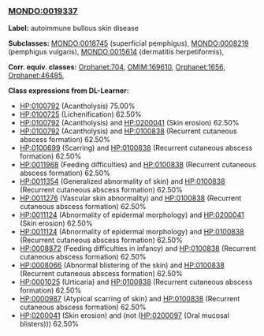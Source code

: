 
### [MONDO:0019337](http://purl.obolibrary.org/obo/MONDO_0019337)
**Label:** autoimmune bullous skin disease

**Subclasses:** [MONDO:0018745](http://purl.obolibrary.org/obo/MONDO_0018745) (superficial pemphigus), [MONDO:0008219](http://purl.obolibrary.org/obo/MONDO_0008219) (pemphigus vulgaris), [MONDO:0015614](http://purl.obolibrary.org/obo/MONDO_0015614) (dermatitis herpetiformis), 

**Corr. equiv. classes:** [Orphanet:704](http://www.orpha.net/ORDO/Orphanet_704), [OMIM:169610](http://purl.obolibrary.org/obo/OMIM_169610), [Orphanet:1656](http://www.orpha.net/ORDO/Orphanet_1656), [Orphanet:46485](http://www.orpha.net/ORDO/Orphanet_46485), 

**Class expressions from DL-Learner:**

- [HP:0100792](http://purl.obolibrary.org/obo/HP_0100792) (Acantholysis) 75.00%
- [HP:0100725](http://purl.obolibrary.org/obo/HP_0100725) (Lichenification) 62.50%
- [HP:0100792](http://purl.obolibrary.org/obo/HP_0100792) (Acantholysis) and [HP:0200041](http://purl.obolibrary.org/obo/HP_0200041) (Skin erosion) 62.50%
- [HP:0100792](http://purl.obolibrary.org/obo/HP_0100792) (Acantholysis) and [HP:0100838](http://purl.obolibrary.org/obo/HP_0100838) (Recurrent cutaneous abscess formation) 62.50%
- [HP:0100699](http://purl.obolibrary.org/obo/HP_0100699) (Scarring) and [HP:0100838](http://purl.obolibrary.org/obo/HP_0100838) (Recurrent cutaneous abscess formation) 62.50%
- [HP:0011968](http://purl.obolibrary.org/obo/HP_0011968) (Feeding difficulties) and [HP:0100838](http://purl.obolibrary.org/obo/HP_0100838) (Recurrent cutaneous abscess formation) 62.50%
- [HP:0011354](http://purl.obolibrary.org/obo/HP_0011354) (Generalized abnormality of skin) and [HP:0100838](http://purl.obolibrary.org/obo/HP_0100838) (Recurrent cutaneous abscess formation) 62.50%
- [HP:0011276](http://purl.obolibrary.org/obo/HP_0011276) (Vascular skin abnormality) and [HP:0100838](http://purl.obolibrary.org/obo/HP_0100838) (Recurrent cutaneous abscess formation) 62.50%
- [HP:0011124](http://purl.obolibrary.org/obo/HP_0011124) (Abnormality of epidermal morphology) and [HP:0200041](http://purl.obolibrary.org/obo/HP_0200041) (Skin erosion) 62.50%
- [HP:0011124](http://purl.obolibrary.org/obo/HP_0011124) (Abnormality of epidermal morphology) and [HP:0100838](http://purl.obolibrary.org/obo/HP_0100838) (Recurrent cutaneous abscess formation) 62.50%
- [HP:0008872](http://purl.obolibrary.org/obo/HP_0008872) (Feeding difficulties in infancy) and [HP:0100838](http://purl.obolibrary.org/obo/HP_0100838) (Recurrent cutaneous abscess formation) 62.50%
- [HP:0008066](http://purl.obolibrary.org/obo/HP_0008066) (Abnormal blistering of the skin) and [HP:0100838](http://purl.obolibrary.org/obo/HP_0100838) (Recurrent cutaneous abscess formation) 62.50%
- [HP:0001025](http://purl.obolibrary.org/obo/HP_0001025) (Urticaria) and [HP:0100838](http://purl.obolibrary.org/obo/HP_0100838) (Recurrent cutaneous abscess formation) 62.50%
- [HP:0000987](http://purl.obolibrary.org/obo/HP_0000987) (Atypical scarring of skin) and [HP:0100838](http://purl.obolibrary.org/obo/HP_0100838) (Recurrent cutaneous abscess formation) 62.50%
- [HP:0200041](http://purl.obolibrary.org/obo/HP_0200041) (Skin erosion) and (not ([HP:0200097](http://purl.obolibrary.org/obo/HP_0200097) (Oral mucosal blisters))) 62.50%


